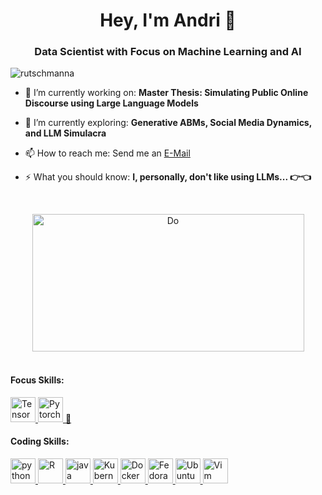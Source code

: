 <h1 align="center">Hey, I'm Andri 👋</h1>
<h3 align="center">Data Scientist with Focus on Machine Learning and AI</h3>

<p align="left"> <img src="https://komarev.com/ghpvc/?username=rutschmanna&label=Profile%20views&color=0e75b6&style=flat" alt="rutschmanna" /> </p>

- 🔭 I’m currently working on: **Master Thesis: Simulating Public Online Discourse using Large Language Models**

- 🌱 I’m currently exploring: **Generative ABMs, Social Media Dynamics, and LLM Simulacra**

- 📫 How to reach me: Send me an [E-Mail](mailto:andri.rutschmann@uni-konstanz.de)

- ⚡ What you should know: **I, personally, don't like using LLMs... 👉👈**
<br/>
<p align="center"> <img src="https://user-images.githubusercontent.com/96571546/194543121-302d7f9d-5946-4016-a5a2-d75239f6debf.gif" alt="Do" width="435" height="220"/>
<br/>
<br/>
<h4 align="left">Focus Skills:</h4>
<p align="left">
  <a href="https://www.tensorflow.org/" target="_blank" rel="noreferrer"> <img 
src="https://github.com/devicons/devicon/tree/master/icons/tensorflow/tensorflow
-original.svg" alt="TensorFlow" width="40" height="40"/> </a>
  <a href="https://pytorch.org/" target="_blank" rel="noreferrer"> <img 
src="https://github.com/devicons/devicon/tree/master/icons/pytorch/pytorch-
original.svg" alt="Pytorch" width="40" height="40"/> </a>
  <a href="https://huggingface.co/" target="_blank" rel="noreferrer"> 🤗 </a>
</p>
<h4 align="left">Coding Skills:</h4>
<p align="left">
  <a href="https://www.python.org" target="_blank" rel="noreferrer"> <img 
src="https://github.com/devicons/devicon/tree/master/icons/python/python-
original. svg" alt="python" width="40" height="40"/> </a>
  <a href="https://cran.r-project.org/" target="_blank" rel="noreferrer"> <img 
src="https://github.com/devicons/devicon/tree/master/icons/r/r-original.svg" 
alt="R" width="40" height="40"/> </a>
  <a href="https://www.java.com" target="_blank" rel="noreferrer"> <img 
src="https://github.com/devicons/devicon/tree/master/icons/java/java-
original.svg" alt="java" width="40" height="40"/> </a>
  <a href="https://kubernetes.io/" target="_blank" rel="noreferrer"> <img 
src="https://github.com/devicons/devicon/tree/master/icons/kubernetes/kubernetes
-original.svg" alt="Kubernetes" width="40" height="40"/> </a>
  <a href="https://www.docker.com/" target="_blank" rel="noreferrer"> <img 
src="https://github.com/devicons/devicon/tree/master/icons/docker/docker-
original.svg" alt="Docker" width="40" height="40"/> </a>
  <a href="https://fedoraproject.org/" target="_blank" rel="noreferrer"> <img 
src="https://github.com/devicons/devicon/tree/master/icons/fedora/fedora-
original.svg" alt="Fedora" width="40" height="40"/> </a>
  <a href="https://ubuntu.com/" target="_blank" rel="noreferrer"> <img 
src="https://github.com/devicons/devicon/tree/master/icons/ubuntu/ubuntu-
original.svg" alt="Ubuntu" width="40" height="40"/> </a>
  <a href="https://www.vim.org/" target="_blank" rel="noreferrer"> <img 
src="https://github.com/devicons/devicon/tree/master/icons/vim/vim - 
original.svg" alt="Vim" width="40" height="40"/></a>
</p>
